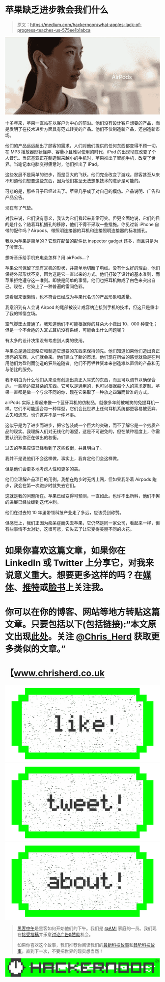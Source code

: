# 苹果缺乏进步教会我们什么

> 原文：<https://medium.com/hackernoon/what-apples-lack-of-progress-teaches-us-575ee1b1abca>

![](img/f09ab429e73d42445fe8be15ee55e519.png)

十多年来，苹果一直站在以客户为中心的前沿。他们没有设计客户想要的产品，而是发明了在技术进步方面具有范式转变的产品。他们不仅制造新产品，还创造新市场。

他们的产品远远超出了顾客的需求，人们对他们提供的任何东西都变得不顾一切。在 MP3 播放器形状怪异、容量小且难以使用的时代，iPod 的出现彻底改变了个人音乐。当诺基亚正在制造越来越小的手机时，苹果推出了智能手机，改变了世界。当笔记本电脑变得疲惫时，他们推出了 iPad。

这些发展不是简单的进步，而是巨大的飞跃。他们完全改变了游戏。顾客甚至从来不知道他们想要这些东西，因为他们甚至无法想象技术的进步是可能的。

可悲的是，那些日子已经过去了。苹果几乎成了对自己的模仿。产品说明、广告和产品公告。

现在有了气垫。

对我来说，它们没有意义，我认为它们看起来非常可笑。但更全面地说，它们的目的是什么？随着耳机插孔的移除，他们不得不采取一些措施。你见过新 iPhone 自带的配件吗？Airpods，带照明连接器的耳机和连接照明连接器的标准插孔。

我以为苹果是简单的？它现在配备的配件比 inspector gadget 还多，而且只是为了听音乐。

想听音乐给手机充电会怎样？用 airPods…？

苹果公司保留了现有耳机的形状，并简单地切断了电线。没有什么好的理由，他们保持外部形状不变，因为这是它一直以来的方式。他们打破了设计的基本准则，而苹果拒绝遵守这一准则。即使是简单的事情，他们也把耳机做成了白色来突出自己。现在，它染上了一种普遍的雷同色彩。

这看起来很懒惰，也不符合已经成为苹果代名词的产品形象和质量。

我意识到有人会说 Airpod 的尾部被设计成容纳连接到手机的技术，但这只是重申了我的懒惰立场。

空气脚垫太普通了。我知道他们不可能根据你的耳朵大小做出 10，000 种变化；但是一个不合适的入耳式耳机没有系绳，可能会出什么问题呢？

有太多的设计决策没有考虑到人类的使用。

苹果总是通过忽略它和制造它想要的东西来保持领先。他们知道如果他们造出真正漂亮的东西，人们就会来。他们建立了新的市场。他们现在所做的感觉就像是在利用他们为盈利而创造的狂热追随者。他们不再牺牲资本来创造难以置信的产品和无与伦比的服务。

我不明白为什么他们从来没有创造出真正入耳式的东西，而且可以调节以确保合适。一些能适应耳朵的东西。它可以是通用的，也可以根据每个人的需求定制。苹果一直都是做一个与众不同的你，现在它采取了一种放之四海而皆准的方式。

airPods 实际上看起来像一个蓝牙耳机的仿制品，就像多年前被嘲笑的免提耳机一样。它们不可能适合每一种耳型，它们会比世界上任何耳机系统都更容易被丢弃、丢失和遗忘，也许这并不是一件坏事。

这似乎是为了进步而进步，把它包装成一个巨大的突破，而不了解它是一个劣质产品的现实。我理解人们对无线化的渴望，这是不可避免的，但在某种程度上，你需要认识到你正在做出的权衡。

过去的苹果应该已经看到了这些权衡，并且明白了。

我并不是说他们不会这样做，事实上，我肯定他们会这样做。

但是他们会更多地考虑人性和更多的美。

他们会理解产品项目的用例。我想在跑步时无线上网，但如果我带着 Airpods 跑步，我会在第一次跑步时就失去它们。

这就是我的问题所在。苹果已经变得可预测，一直如此。也许不出所料，他们不懈的进展已经放缓到迭代冲刺。

他们在过去的 10 年里带领科技产业走了多远，应该受到称赞。

但感觉上，我们正因为痴呆症而失去苹果，它仍然是同一家公司，看起来一样，但有些事情不太对劲，这很可悲，它失去了让它变得美丽不同的火花。

# 如果你喜欢这篇文章，如果你在 LinkedIn 或 Twitter 上分享它，对我来说意义重大。想要更多这样的吗？在[媒体](/@ChrisHerd)、[推特](http://twitter.com/chris_herd)或[脸书](http://facebook.com/chrisherd10)上关注我。

# 你可以在你的博客、网站等地方转贴这篇文章。只要包括以下(包括链接):“本文原文出现[此处](https://www.linkedin.com/pulse/what-apples-lack-progress-teachesus-christopher-herd?published=t)。关注 [@Chris_Herd](http://twitter.com/chris_herd) 获取更多类似的文章。”

# 【www.chrisherd.co.uk 

[![](img/50ef4044ecd4e250b5d50f368b775d38.png)](http://bit.ly/HackernoonFB)[![](img/979d9a46439d5aebbdcdca574e21dc81.png)](https://goo.gl/k7XYbx)[![](img/2930ba6bd2c12218fdbbf7e02c8746ff.png)](https://goo.gl/4ofytp)

> [黑客中午](http://bit.ly/Hackernoon)是黑客如何开始他们的下午。我们是 [@AMI](http://bit.ly/atAMIatAMI) 家庭的一员。我们现在[接受投稿](http://bit.ly/hackernoonsubmission)并乐意[讨论广告&赞助](mailto:partners@amipublications.com)机会。
> 
> 如果你喜欢这个故事，我们推荐你阅读我们的[最新科技故事](http://bit.ly/hackernoonlatestt)和[趋势科技故事](https://hackernoon.com/trending)。直到下一次，不要把世界的现实想当然！

[![](img/be0ca55ba73a573dce11effb2ee80d56.png)](https://goo.gl/Ahtev1)